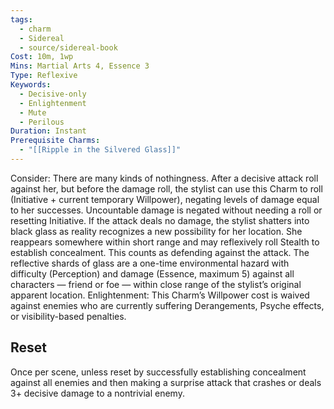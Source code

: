 ```yaml
---
tags:
  - charm
  - Sidereal
  - source/sidereal-book
Cost: 10m, 1wp
Mins: Martial Arts 4, Essence 3
Type: Reflexive
Keywords:
  - Decisive-only
  - Enlightenment
  - Mute
  - Perilous
Duration: Instant
Prerequisite Charms:
  - "[[Ripple in the Silvered Glass]]"
---
```

Consider: There are many kinds of nothingness. After a decisive attack roll against her, but before the damage roll, the stylist can use this Charm to roll (Initiative + current temporary Willpower), negating levels of damage equal to her successes. Uncountable damage is negated without needing a roll or resetting Initiative. If the attack deals no damage, the stylist shatters into black glass as reality recognizes a new possibility for her location. She reappears somewhere within short range and may reflexively roll Stealth to establish concealment. This counts as defending against the attack. The reflective shards of glass are a one-time environmental hazard with difficulty (Perception) and damage (Essence, maximum 5) against all characters — friend or foe — within close range of the stylist’s original apparent location. Enlightenment: This Charm’s Willpower cost is waived against enemies who are currently suffering Derangements, Psyche effects, or visibility-based penalties. 
## Reset
Once per scene, unless reset by successfully establishing concealment against all enemies and then making a surprise attack that crashes or deals 3+ decisive damage to a nontrivial enemy.